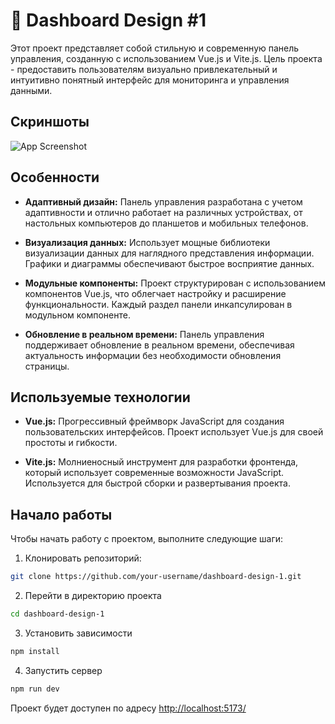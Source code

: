 
# 🚀 Dashboard Design #1

Этот проект представляет собой стильную и современную панель управления, созданную с использованием Vue.js и Vite.js. Цель проекта - предоставить пользователям визуально привлекательный и интуитивно понятный интерфейс для мониторинга и управления данными.

## Скриншоты

![App Screenshot](https://via.placeholder.com/800x300?text=Soon)


## Особенности

- **Адаптивный дизайн:** Панель управления разработана с учетом адаптивности и отлично работает на различных устройствах, от настольных компьютеров до планшетов и мобильных телефонов.

- **Визуализация данных:** Использует мощные библиотеки визуализации данных для наглядного представления информации. Графики и диаграммы обеспечивают быстрое восприятие данных.

- **Модульные компоненты:** Проект структурирован с использованием компонентов Vue.js, что облегчает настройку и расширение функциональности. Каждый раздел панели инкапсулирован в модульном компоненте.

- **Обновление в реальном времени:** Панель управления поддерживает обновление в реальном времени, обеспечивая актуальность информации без необходимости обновления страницы.

## Используемые технологии

- **Vue.js:** Прогрессивный фреймворк JavaScript для создания пользовательских интерфейсов. Проект использует Vue.js для своей простоты и гибкости.

- **Vite.js:** Молниеносный инструмент для разработки фронтенда, который использует современные возможности JavaScript. Используется для быстрой сборки и развертывания проекта.

## Начало работы

Чтобы начать работу с проектом, выполните следующие шаги:

1. Клонировать репозиторий:

```bash
git clone https://github.com/your-username/dashboard-design-1.git
```

2. Перейти в директорию проекта

```bash
cd dashboard-design-1
```

3. Установить зависимости

```bash
npm install
```

4. Запустить сервер

```bash
npm run dev
```

Проект будет доступен по адресу [http://localhost:5173/](http://localhost:5173/)
